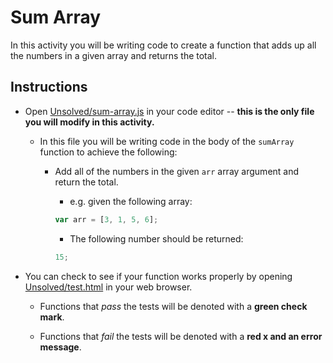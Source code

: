 # Sum Array

In this activity you will be writing code to create a function that adds up all the numbers in a given array and returns the total.

## Instructions

- Open [Unsolved/sum-array.js](unsolved/sum_array.js) in your code editor -- **this is the only file you will modify in this activity.**

  - In this file you will be writing code in the body of the `sumArray` function to achieve the following:

    - Add all of the numbers in the given `arr` array argument and return the total.

      - e.g. given the following array:

      ```js
      var arr = [3, 1, 5, 6];
      ```

      - The following number should be returned:

      ```js
      15;
      ```

- You can check to see if your function works properly by opening [Unsolved/test.html](Unsolved/test.html) in your web browser.

  - Functions that _pass_ the tests will be denoted with a **green check mark**.

  - Functions that _fail_ the tests will be denoted with a **red x and an error message**.